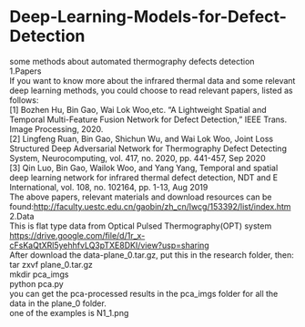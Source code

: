 # Deep-Learning-Models-for-Defect-Detection  
some methods about automated thermography defects detection  
1.Papers  
If you want to know more about the infrared thermal data and some relevant deep learning methods, you could choose to read relevant papers, listed as follows:  
[1] Bozhen Hu, Bin Gao, Wai Lok Woo,etc. “A Lightweight Spatial and Temporal Multi-Feature Fusion Network for Defect Detection,” IEEE Trans. Image Processing, 2020.   
[2]  Lingfeng Ruan,  Bin Gao,  Shichun Wu,  and  Wai Lok Woo,  Joint Loss Structured Deep Adversarial Network for Thermography Defect Detecting System, Neurocomputing, vol. 417, no. 2020, pp. 441-457, Sep 2020  
[3] Qin Luo,  Bin Gao,  Wailok Woo,  and  Yang Yang,  Temporal and spatial deep learning network for infrared thermal defect detection, NDT and E International, vol. 108, no. 102164, pp. 1-13, Aug 2019  
The above papers, relevant materials and download resources can be found:http://faculty.uestc.edu.cn/gaobin/zh_cn/lwcg/153392/list/index.htm  
2.Data  
This is flat type data from Optical Pulsed Thermography(OPT) system  
https://drive.google.com/file/d/1r_x-cFsKaQtXRl5yehhfvLQ3pTXE8DKI/view?usp=sharing  
After download the data-plane_0.tar.gz, put this in the research folder, then:   
tar zxvf plane_0.tar.gz  
mkdir pca_imgs  
python pca.py  
you can get the pca-processed results in the pca_imgs folder for all the data in the plane_0 folder.  
one of the examples is N1_1.png  
